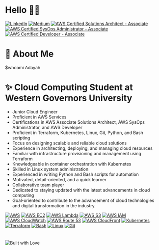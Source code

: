 # Hello 👋🏽 
[![LinkedIn](https://img.shields.io/badge/LinkedIn-0077B5?style=for-the-badge&logo=linkedin&logoColor=white)](https://www.linkedin.com/in/tonya-jackson-adayah-cloud-engineer/)   [![Medium](https://img.shields.io/badge/Medium-12100E?style=for-the-badge&logo=medium&logoColor=white)](https://medium.com/@adayahasha)
[![AWS Certified Solutions Architect - Associate](https://img.shields.io/badge/AWS%20Certified-Solutions%20Architect%20Associate-orange?style=for-the-badge&logo=amazon-aws&logoColor=white)](https://aws.amazon.com/certification/certified-solutions-architect-associate/)
[![AWS Certified SysOps Administrator - Associate](https://img.shields.io/badge/AWS%20Certified-SysOps%20Administrator%20Associate-yellow?style=for-the-badge&logo=amazon-aws&logoColor=white)](https://aws.amazon.com/certification/certified-sysops-admin-associate/)
[![AWS Certified Developer - Associate](https://img.shields.io/badge/AWS%20Certified-Developer%20Associate-blue?style=for-the-badge&logo=amazon-aws&logoColor=white)](https://aws.amazon.com/certification/certified-developer-associate/)



# 🌹 About Me 
$whoami   Adayah

# ✨ Cloud Computing Student at Western Governors University
- Junior Cloud Engineer
- Proficient in AWS Services
- Certifications in AWS Associate Solutions Architect, AWS SysOps Administrator, and AWS Developer
- Proficient in Terraform, Kubernetes, Linux, Git, Python, and Bash scripting
- Focus on designing scalable and reliable cloud solutions
- Experience in architecting, deploying, and managing cloud resources
- Familiar with infrastructure provisioning and management using Terraform
- Knowledgeable in container orchestration with Kubernetes
- Skilled in Linux system administration
- Experienced in writing Python and Bash scripts for automation
- Motivated, detail-oriented, and a quick learner
- Collaborative team player
- Dedicated to staying updated with the latest advancements in cloud computing
- Goal-oriented to contribute to the advancement of cloud technologies and digital transformation in the industry.

[![AWS](https://img.shields.io/badge/-AWS-FF9900?style=for-the-badge&logo=amazon-aws&logoColor=white)](https://aws.amazon.com/)
[![AWS EC2](https://img.shields.io/badge/-AWS%20EC2-232F3E?style=for-the-badge&logo=amazon-aws&logoColor=white)](https://aws.amazon.com/ec2/)
[![AWS Lambda](https://img.shields.io/badge/-AWS%20Lambda-FF9900?style=for-the-badge&logo=amazon-aws&logoColor=white)](https://aws.amazon.com/lambda/)
[![AWS S3](https://img.shields.io/badge/-AWS%20S3-569A31?style=for-the-badge&logo=amazon-s3&logoColor=white)](https://aws.amazon.com/s3/)
[![AWS IAM](https://img.shields.io/badge/-AWS%20IAM-FF9900?style=for-the-badge&logo=amazon-aws&logoColor=white)](https://aws.amazon.com/iam/)
[![AWS CloudWatch](https://img.shields.io/badge/-AWS%20CloudWatch-232F3E?style=for-the-badge&logo=amazon-aws&logoColor=white)](https://aws.amazon.com/cloudwatch/)
[![AWS Route 53](https://img.shields.io/badge/-AWS%20Route%2053-232F3E?style=for-the-badge&logo=amazon-aws&logoColor=white)](https://aws.amazon.com/route53/)
[![AWS CloudFront](https://img.shields.io/badge/-AWS%20CloudFront-FF9900?style=for-the-badge&logo=amazon-aws&logoColor=white)](https://aws.amazon.com/cloudfront/)
[![Kubernetes](https://img.shields.io/badge/-Kubernetes-326CE5?style=for-the-badge&logo=kubernetes&logoColor=white)](https://kubernetes.io/)
[![Terraform](https://img.shields.io/badge/-Terraform-623CE4?style=for-the-badge&logo=terraform&logoColor=white)](https://www.terraform.io/)
[![Bash](https://img.shields.io/badge/-Bash-4EAA25?style=for-the-badge&logo=gnu-bash&logoColor=white)](https://www.gnu.org/software/bash/)
[![Linux](https://img.shields.io/badge/-Linux-FCC624?style=for-the-badge&logo=linux&logoColor=white)](https://www.linux.org/)
[![Git](https://img.shields.io/badge/-Git-F05032?style=for-the-badge&logo=git&logoColor=white)](https://git-scm.com/)

#
#




![Built with Love](http://ForTheBadge.com/images/badges/built-with-love.svg)
